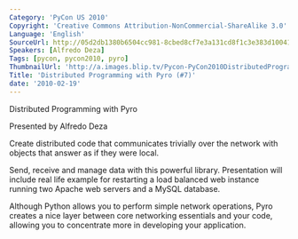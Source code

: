 ```yaml
---
Category: 'PyCon US 2010'
Copyright: 'Creative Commons Attribution-NonCommercial-ShareAlike 3.0'
Language: 'English'
SourceUrl: http://05d2db1380b6504cc981-8cbed8cf7e3a131cd8f1c3e383d10041.r93.cf2.rackcdn.com/pycon-us-2010/342_distributed-programming-with-pyro-7.m4v
Speakers: [Alfredo Deza]
Tags: [pycon, pycon2010, pyro]
ThumbnailUrl: 'http://a.images.blip.tv/Pycon-PyCon2010DistributedProgrammingWithPyro7718.png'
Title: 'Distributed Programming with Pyro (#7)'
date: '2010-02-19'
---
```

Distributed Programming with Pyro

  
Presented by Alfredo Deza

  
Create distributed code that communicates trivially over the network with
objects that answer as if they were local.

  
Send, receive and manage data with this powerful library. Presentation will
include real life example for restarting a load balanced web instance running
two Apache web servers and a MySQL database.

  
Although Python allows you to perform simple network operations, Pyro creates
a nice layer between core networking essentials and your code, allowing you to
concentrate more in developing your application.

